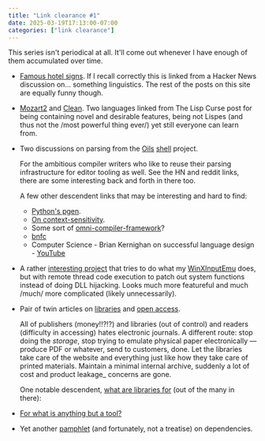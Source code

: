 ```yaml
---
title: "Link clearance #1"
date: 2025-03-19T17:13:00-07:00
categories: ["link clearance"]
---
```


This series isn't periodical at all. It'll come out whenever I have enough of them accumulated over time.

- [Famous hotel signs](https://www.ling.upenn.edu/~beatrice/humor/foreign-hotel-signs.html). If I recall correctly this is linked from a Hacker News discussion on... something linguistics. The rest of the posts on this site are equally funny though.

- [Mozart2](http://mozart2.org) and [Clean](https://clean-lang.org). Two languages linked from The Lisp Curse post for being containing novel and desirable features, being not Lispes (and thus not the /most powerful thing ever/) yet still everyone can learn from.

- Two discussions on parsing from the [Oils](https://github.com/oils-for-unix/oils/wiki/Lossless-Syntax-Tree-Pattern) [shell](https://github.com/oils-for-unix/oils/wiki/Parsing-is-Difficult) project.

  For the ambitious compiler writers who like to reuse their parsing infrastructure for editor tooling as well. See the HN and reddit links, there are some interesting back and forth in there too.

  A few other descendent links that may be interesting and hard to find:

  - [Python's pgen](http://python-history.blogspot.com/2018/05/the-origins-of-pgen.html).
  - [On context-sensitivity]( https://eli.thegreenplace.net/2011/05/02/the-context-sensitivity-of-cs-grammar-revisited).
  - Some sort of [omni-compiler-framework](https://kythe.io/docs/kythe-compatible-compilers.html)?
  - [bnfc](https://github.com/BNFC/bnfc)
  - Computer Science - Brian Kernighan on successful language design - [YouTube](https://www.youtube.com/watch?v=Sg4U4r_AgJU)

- A rather [interesting project](https://github.com/rtk0c/WinXInputEmu) that tries to do what my [WinXInputEmu](https://github.com/rtk0c/WinXInputEmu) does, but with remote thread code execution to patch out system functions instead of doing DLL hijacking. Looks much more featureful and much /much/ more complicated (likely unnecessarily).

- Pair of twin articles on [libraries](http://trevorjim.com/libraries-and-open-access) and [open access](http://trevorjim.com/open-access-should-not-mean-sole-access).

  All of publishers (money!!?!?) and libraries (out of control) and readers (difficulty in accessing) hates electronic journals. A different route: stop doing the _storage_, stop trying to emulate physical paper electronically — produce PDF or whatever, send to customers, done. Let the libraries take care of the website and everything just like how they take care of printed materials. Maintain a minimal internal archive, suddenly a lot of cost and product leakage_ concerns are gone.

  One notable descendent, [what are libraries for](http://web.archive.org/web/20110723192224/http://www.inthelibrarywiththeleadpipe.org/2011/what-are-libraries-for/) (out of the many in there):

- [For what is anything but a tool?](https://blog.sanctum.geek.nz/vim-koans)

- Yet another [pamphlet](https://research.swtch.com/vgo-mvs) (and fortunately, not a treatise) on dependencies.
